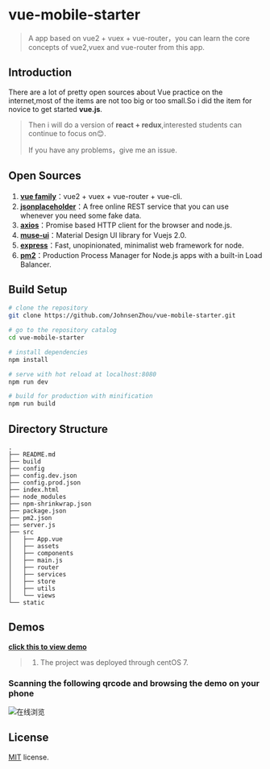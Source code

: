 # vue-mobile-starter



> A app based on vue2 + vuex + vue-router，you can learn the core concepts of  vue2,vuex and vue-router from this app.
> 

## Introduction
There are a lot of pretty open sources about Vue practice on the internet,most of the items are not too big or too small.So i did the item for novice to get started **vue.js**.
> Then i will do a version of **react + redux**,interested students can continue to focus on😊.
> 
> If you have any problems，give me an issue.

## Open Sources

1. **[vue family](https://cn.vuejs.org/)**：vue2 + vuex + vue-router + vue-cli.
2. **[jsonplaceholder](http://jsonplaceholder.typicode.com)**：A free online REST service that you can use whenever you need some fake data.
3. **[axios](https://github.com/mzabriskie/axios)**：Promise based HTTP client for the browser and node.js.
4. **[muse-ui](https://museui.github.io/)**：Material Design UI library for Vuejs 2.0.
5. **[express](http://www.expressjs.com.cn/)**：Fast, unopinionated, minimalist web framework for node. 
6. **[pm2](http://pm2.keymetrics.io/)**：Production Process Manager for Node.js apps with a built-in Load Balancer.

## Build Setup

``` bash
# clone the repository
git clone https://github.com/JohnsenZhou/vue-mobile-starter.git

# go to the repository catalog
cd vue-mobile-starter

# install dependencies
npm install

# serve with hot reload at localhost:8080
npm run dev

# build for production with minification
npm run build

```

## Directory Structure
```
.
├── README.md
├── build
├── config
├── config.dev.json  
├── config.prod.json
├── index.html
├── node_modules
├── npm-shrinkwrap.json
├── package.json
├── pm2.json
├── server.js
├── src
│   ├── App.vue
│   ├── assets
│   ├── components
│   ├── main.js
│   ├── router
│   ├── services
│   ├── store
│   ├── utils
│   └── views
└── static

```

## Demos

[**click this to view demo**](http://47.94.102.32:8001)

>1. The project was deployed through centOS 7.


### Scanning the following qrcode and browsing the demo on your phone

![在线浏览](https://raw.githubusercontent.com/JohnsenZhou/NodeApp-Deploy/img/qrcode.png)

## License
[MIT](https://github.com/JohnsenZhou/vue-mobile-starter/blob/master/LICENSE) license.
